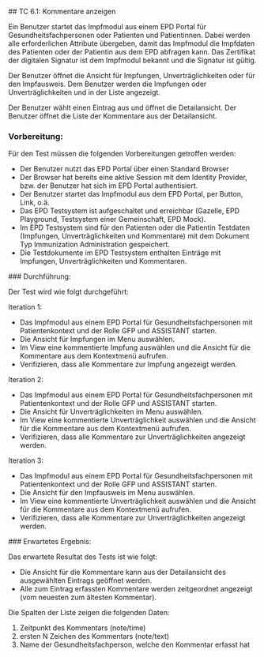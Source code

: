 ## TC 6.1: Kommentare anzeigen

Ein Benutzer startet das Impfmodul aus einem EPD Portal für Gesundheitsfachpersonen oder Patienten und Patientinnen.  Dabei werden alle erforderlichen Attribute übergeben, damit das Impfmodul die Impfdaten des Patienten oder der Patientin aus dem EPD abfragen kann. Das Zertifikat der digitalen Signatur ist dem Impfmodul bekannt und die Signatur ist gültig.

Der Benutzer öffnet die Ansicht für Impfungen, Unverträglichkeiten oder für den Impfausweis. Dem Benutzer werden die Impfungen oder Unverträglichkeiten und in der Liste angezeigt.

Der Benutzer wählt einen Eintrag aus und öffnet die Detailansicht. Der Benutzer öffnet die Liste der Kommentare aus der Detailansicht.

### Vorbereitung:

Für den Test müssen die folgenden Vorbereitungen getroffen werden:
- Der Benutzer nutzt das EPD Portal über einen Standard Browser
- Der Browser hat bereits eine aktive Session mit dem Identity Provider, bzw. der Benutzer hat sich im EPD Portal authentisiert.
- Der Benutzer startet das Impfmodul aus dem EPD Portal, per Button, Link, o.ä.  
- Das EPD Testsystem ist aufgeschaltet und erreichbar (Gazelle, EPD Playground, Testsystem einer Gemeinschaft, EPD Mock).
- Im EPD Testsystem sind für den Patienten oder die Patientin Testdaten (Impfungen, Unverträglichkeiten und Kommentare) mit dem Dokument Typ Immunization Administration gespeichert.
- Die Testdokumente im EPD Testsystem enthalten Einträge mit Impfungen, Unverträglichkeiten und Kommentaren.

### Durchführung:

Der Test wird wie folgt durchgeführt:

Iteration 1:
- Das Impfmodul aus einem EPD Portal für Gesundheitsfachpersonen mit Patientenkontext und der Rolle GFP und ASSISTANT starten.
- Die Ansicht für Impfungen im Menu auswählen.
- Im View eine kommentierte Impfung auswählen und die Ansicht für die Kommentare aus dem Kontextmenü aufrufen.
- Verifizieren, dass alle Kommentare zur Impfung angezeigt werden.

Iteration 2:
- Das Impfmodul aus einem EPD Portal für Gesundheitsfachpersonen mit Patientenkontext und der Rolle GFP und ASSISTANT starten.
- Die Ansicht für Unverträglichkeiten im Menu auswählen.
- Im View eine kommentierte Unverträglichkeit auswählen und die Ansicht für die Kommentare aus dem Kontextmenü aufrufen.
- Verifizieren, dass alle Kommentare zur Unverträglichkeiten angezeigt werden.

Iteration 3:
- Das Impfmodul aus einem EPD Portal für Gesundheitsfachpersonen mit Patientenkontext und der Rolle GFP und ASSISTANT starten.
- Die Ansicht für den Impfausweis im Menu auswählen.
- Im View eine kommentierte Unverträglichkeit auswählen und die Ansicht für die Kommentare aus dem Kontextmenü aufrufen.
- Verifizieren, dass alle Kommentare zur Unverträglichkeiten angezeigt werden.

### Erwartetes Ergebnis:

Das erwartete Resultat des Tests ist wie folgt:

- Die Ansicht für die Kommentare kann aus der Detailansicht des ausgewählten Eintrags geöffnet werden.
- Alle zum Eintrag erfassten Kommentare werden zeitgeordnet angezeigt (vom neuesten zum ältesten Kommentar).

Die Spalten der Liste zeigen die folgenden Daten:  
1.	Zeitpunkt des Kommentars (note/time)
2.	ersten N Zeichen des Kommentars (note/text)
3.	Name der Gesundheitsfachperson, welche den Kommentar erfasst hat
